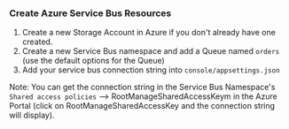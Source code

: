 ### Create Azure Service Bus Resources

1. Create a new Storage Account in Azure if you don't already have one created.
1. Create a new Service Bus namespace and add a Queue named `orders` (use the default options for the Queue)
1. Add your service bus connection string into `console/appsettings.json`

Note: You can get the connection string in the Service Bus Namespace's `Shared access policies` --> 
RootManageSharedAccessKeym in the Azure Portal (click on RootManageSharedAccessKey and the connection string will display).
